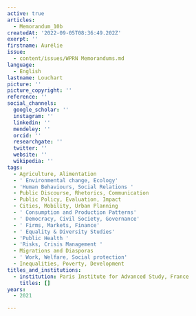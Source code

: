 ```yaml
---
active: true
articles:
  - Memorandum_10b
createdAt: '2022-09-05T08:36:49.202Z'
exerpt: ''
firstname: Aurélie
issue:
  - content/issues/WPRN Memorandums.md
language:
  - English
lastname: Louchart
picture: ''
picture_copyright: ''
reference: ''
social_channels:
  google_scholar: ''
  instagram: ''
  linkedin: ''
  mendeley: ''
  orcid: ''
  researchgate: ''
  twitter: ''
  website: ''
  wikipedia: ''
tags:
  - Agriculture, Alimentation
  - ' Environmental change, Ecology'
  - 'Human Behaviours, Social Relations '
  - Public Discourse, Rhetorics, Communication
  - Public Policy, Evaluation, Impact
  - Cities, Mobility, Urban Planning
  - ' Consumption and Production Patterns'
  - ' Democracy, Civil Society, Governance'
  - ' Firms, Markets, Finance'
  - ' Equality & Diversity Studies'
  - 'Public Health '
  - 'Risks, Crisis Management '
  - Migrations and Diasporas
  - ' Work, Welfare, Social protection'
  - Inequalities, Poverty, Development
titles_and_institutions:
  - institution: Paris Institute for Advanced Study, France
    titles: []
years:
  - 2021

---
```


